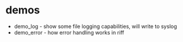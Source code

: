 # demos
* demo_log - show some file logging capabilities, will write to syslog
* demo_error - how error handling works in riff

